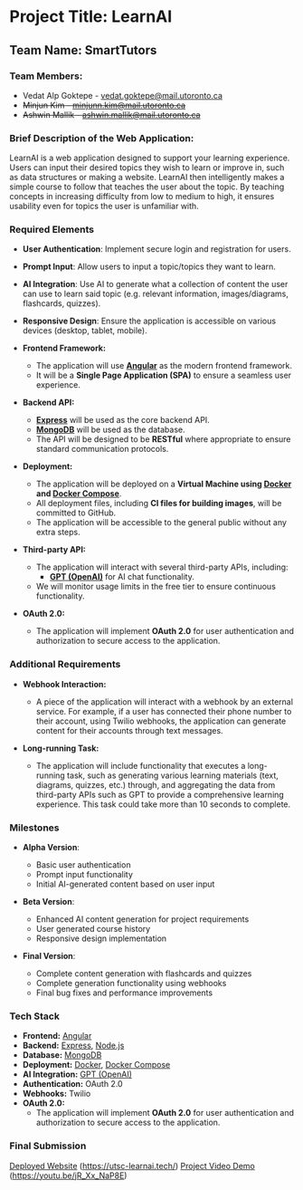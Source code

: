 # Project Title: LearnAI

## Team Name: SmartTutors

### Team Members:
- Vedat Alp Goktepe - vedat.goktepe@mail.utoronto.ca
- ~~Minjun Kim - minjunn.kim@mail.utoronto.ca~~
- ~~Ashwin Mallik - ashwin.mallik@mail.utoronto.ca~~

### Brief Description of the Web Application:
LearnAI is a web application designed to support your learning experience. Users can input their desired topics they wish to learn or improve in, such as data structures or making a website. LearnAI then intelligently makes a simple course to follow that teaches the user about the topic. By teaching concepts in increasing difficulty from low to medium to high, it ensures usability even for topics the user is unfamiliar with.

### Required Elements
- **User Authentication**: Implement secure login and registration for users.
- **Prompt Input**: Allow users to input a topic/topics they want to learn.
- **AI Integration**: Use AI to generate what a collection of content the user can use to learn said topic (e.g. relevant information, images/diagrams, flashcards, quizzes).
- **Responsive Design**: Ensure the application is accessible on various devices (desktop, tablet, mobile).

- **Frontend Framework:**
  - The application will use **[Angular](https://angular.io/)** as the modern frontend framework.
  - It will be a **Single Page Application (SPA)** to ensure a seamless user experience.
  
- **Backend API:**
  - **[Express](https://expressjs.com/)** will be used as the core backend API.
  - **[MongoDB](https://mongodb.com/)** will be used as the database.
  - The API will be designed to be **RESTful** where appropriate to ensure standard communication protocols.

- **Deployment:**
  - The application will be deployed on a **Virtual Machine using [Docker](https://www.docker.com/) and [Docker Compose](https://docs.docker.com/compose/)**.
  - All deployment files, including **CI files for building images**, will be committed to GitHub.
  - The application will be accessible to the general public without any extra steps.

- **Third-party API:**
  - The application will interact with several third-party APIs, including:
    - **[GPT (OpenAI)](https://openai.com/api/)** for AI chat functionality.
  - We will monitor usage limits in the free tier to ensure continuous functionality.

- **OAuth 2.0:**
  - The application will implement **OAuth 2.0** for user authentication and authorization to secure access to the application.

### Additional Requirements
- **Webhook Interaction:**
  - A piece of the application will interact with a webhook by an external service. For example, if a user has connected their phone number to their account, using Twilio webhooks, the application can generate content for their accounts through text messages.

- **Long-running Task:**
  - The application will include functionality that executes a long-running task, such as generating various learning materials (text, diagrams, quizzes, etc.) through, and aggregating the data from third-party APIs such as GPT to provide a comprehensive learning experience. This task could take more than 10 seconds to complete.

### Milestones
- **Alpha Version**:
  - Basic user authentication
  - Prompt input functionality
  - Initial AI-generated content based on user input

- **Beta Version**:
  - Enhanced AI content generation for project requirements
  - User generated course history
  - Responsive design implementation

- **Final Version**:
  - Complete content generation with flashcards and quizzes
  - Complete generation functionality using webhooks
  - Final bug fixes and performance improvements


### Tech Stack
- **Frontend:** [Angular](https://angular.io/)
- **Backend:** [Express](https://expressjs.com/), [Node.js](https://nodejs.org/)
- **Database:** [MongoDB](https://www.mongodb.com/)
- **Deployment:** [Docker](https://www.docker.com/), [Docker Compose](https://docs.docker.com/compose/)
- **AI Integration:** [GPT (OpenAI)](https://openai.com/api/)
- **Authentication:** OAuth 2.0
- **Webhooks:** Twilio
- **OAuth 2.0:**
  - The application will implement **OAuth 2.0** for user authentication and authorization to secure access to the application.

### Final Submission
[Deployed Website](https://utsc-learnai.tech/) (https://utsc-learnai.tech/)
[Project Video Demo](https://www.youtube.com/) (https://youtu.be/jR_Xx_NaP8E)
